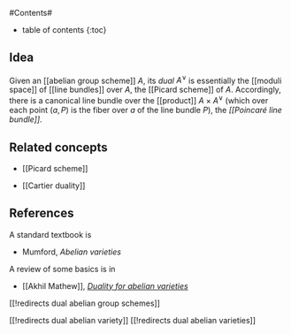 
#Contents#
* table of contents
{:toc}


## Idea

Given an [[abelian group scheme]] $A$, its _dual_ $A^\vee$ is essentially the [[moduli space]] of [[line bundles]] over $A$, the [[Picard scheme]] of $A$. Accordingly, there is a canonical line bundle over the [[product]] $A \times A^\vee$ (which over each point $(a,P)$ is the fiber over $a$ of the line bundle $P$), the _[[Poincaré line bundle]]_.

## Related concepts

* [[Picard scheme]]

* [[Cartier duality]]

## References

A standard textbook is 

* Mumford, _Abelian varieties_

A review of some basics is in

* [[Akhil Mathew]], _[Duality for abelian varieties](http://amathew.wordpress.com/2013/03/21/duality-for-abelian-varieties/)_


[[!redirects dual abelian group schemes]]

[[!redirects dual abelian variety]]
[[!redirects dual abelian varieties]]